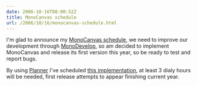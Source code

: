 ```yaml
---
date: 2006-10-16T08:00:52Z
title: MonoCanvas schedule
url: /2006/10/16/monocanvas-schedule.html
---
```


<p>I'm glad to announce my <a href="http://mario.monouml.org/files/monocanvas.html">MonoCanvas schedule</a>, we need to improve our development through <a href="http://www.monodevelop.org">MonoDevelop</a>, so am decided to implement MonoCanvas and release its first version this year, so be ready to test and report bugs.</p>
<p>By using <a href="http://live.gnome.org/Planner0">Planner</a> I've scheduled <a href="http://mario.monouml.org/files/monocanvas.planner">this implementation</a>, at least 3 dialy hours will be needed, first release attempts to appear finishing current year.</p>

